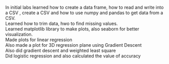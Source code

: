 In initial labs learned how to create a data frame, how to read and write into a CSV , create a CSV and how to use numpy and pandas to get data from a CSV. <br>
Learned how to trim data, hwo to find missing values.<br>
Learned matplotlib library to make plots, also seaborn for better visualization.<br>
Made plots for linear regression<br>
Also made a plot for 3D regression plane using Gradient Descent<br>
Also did gradient descent and weighted least square<br>
Did logistic regression and also calculated the value of accuracy<br>
